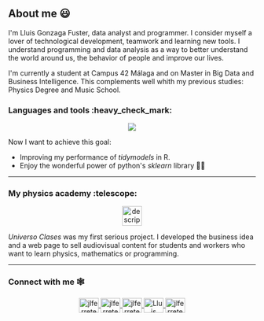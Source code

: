 
## About me :smiley:

I'm Lluis Gonzaga Fuster, data analyst and programmer. I consider myself a lover of technological development, teamwork and learning new tools. I understand programming and data analysis as a way to better understand the world around us, the behavior of people and improve our lives.

I'm currently a student at Campus 42 Málaga and on Master in Big Data and Business Intelligence. This complements well whith my previous studies: Physics Degree and Music School.

<p align="center"> <h3>Languages and tools :heavy_check_mark:</h3></p> 
<p align="center">
  <a href="https://skillicons.dev">
    <img src="https://skillicons.dev/icons?i=c,fortran,cpp,javascript,r,python,mysql,mongodb,latex,linux,github,vscode" />
  </a>
</p>

Now I want to achieve this goal:
- Improving my performance of *tidymodels* in R.
- Enjoy the wonderful power of python's *sklearn* library 😶‍🌫️

---
<p align="center"> <h3>My physics academy :telescope:</h3></p> 

<p align="center">
<a href="https://universoclases.com" target="blank">
<img align="center" src="https://www.universoclases.com/wp-content/uploads/2021/02/8.png" alt="descripción" style="heigth:30px; width: 40px" />
</a>
  
*Universo Clases* was my first serious project. I developed the business idea and a web page to sell audiovisual content for students and workers who want to learn physics, mathematics or programming.
  
---
<p align="center"> <h3>Connect with me 🕸️</h3></p> 

<p align="center">

<a href="https://github.com/LluisGonzaga21" target="blank">
<img align="center" src="https://cdn.jsdelivr.net/npm/simple-icons@3.0.1/icons/github.svg" alt="jlferrete" height="30px" width="40px" />
</a>
  
<a href="https://www.linkedin.com/in/lluis-gonzaga-fuster-8a4815151/" target="blank">
<img align="center" src="https://cdn.jsdelivr.net/npm/simple-icons@3.0.1/icons/linkedin.svg" alt="jlferrete" height="30px" width="40px" />
</a>
  
<a href="https://www.instagram.com/lluisgonzaga21/" target="blank">
<img align="center" src="https://cdn.jsdelivr.net/npm/simple-icons@3.0.1/icons/instagram.svg" alt="jlferrete" height="30px" width="40px" />
</a>

<a href="mailto:lluisgonzaga21@gmail.com " target="blank">
<img align="center" src="https://cdn.jsdelivr.net/npm/simple-icons@3.0.1/icons/gmail.svg" alt="Lluis Gonzaga Fuster" height="30" width="40" />
</a>
  
<a href="https://www.youtube.com/channel/UCjOqGvCG26WWFsku04XL_PA" target="blank">
<img align="center" src="https://cdn.jsdelivr.net/npm/simple-icons@3.0.1/icons/youtube.svg" alt="jlferrete" height="30px" width="40px" />
</a>

</p>


<!--
**LluisGonzaga21/LluisGonzaga21** is a ✨ _special_ ✨ repository because its `README.md` (this file) appears on your GitHub profile.

Here are some ideas to get you started:

- 🔭 I’m currently working on ...
- 🌱 I’m currently learning ...
- 👯 I’m looking to collaborate on ...
- 🤔 I’m looking for help with ...
- 💬 Ask me about ...
- 📫 How to reach me: ...
- 😄 Pronouns: ...
- ⚡ Fun fact: ...
<a href="https://github.com/anuraghazra/github-readme-stats">
  <img align="center" src="https://github-readme-stats.vercel.app/api/pin/?username=LluisGonzaga21&repo=github-readme-stats" />
</a>
<a href="https://github.com/anuraghazra/convoychat">
  <img align="center" src="https://github-readme-stats.vercel.app/api/pin/?username=LluisGonzaga21&repo=convoychat" />
</a>

![Top Langs](https://github-readme-stats.vercel.app/api/top-langs/?username=LluisGonzaga21&theme=gruvbox)
[![Anurag's github stats](https://github-readme-stats.vercel.app/api?username=LluisGonzaga21&theme=gruvbox)](https://github.com/anuraghazra/github-readme-stats)
-->
